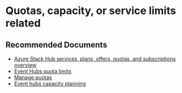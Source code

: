 <properties
    pageTitle="Quotas, capacity, or service limits related"
    description="I am having issues with quota, capacity, or service limits"
    service="microsoft.eventhub"
    resource="namespaces"
    ms.author="jafernan"
    authors="jafernan"
    displayOrder=""
    selfHelpType="generic"
    supportTopicIds="32689176"
    resourceTags=""
    productPesIds="16803"
    cloudEnvironments="public, Fairfax, usnat, ussec"
    articleId="EHoASH-quotas-capacity-or-service limits"
	ownershipId="AzureMessaging_Common"
/>

# Quotas, capacity, or service limits related

## **Recommended Documents**

* [Azure Stack Hub services, plans, offers, quotas, and subscriptions overview](https://docs.microsoft.com/en-us/azure-stack/operator/service-plan-offer-subscription-overview)<br>
* [Event Hubs quota limits](https://docs.microsoft.com/en-us/azure-stack/operator/azure-stack-quota-types#event-hubs-quota-types)<br>
* [Manage quotas](https://docs.microsoft.com/en-us/azure-stack/operator/event-hubs-rp-manage#quotas)<br>
* [Event hubs capacity planning](https://docs.microsoft.com/en-us/azure-stack/operator/event-hubs-rp-capacity-planning)

